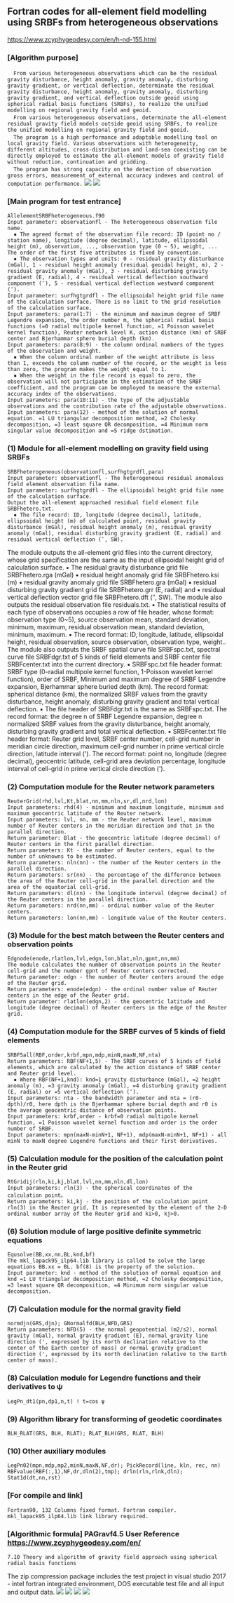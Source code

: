 ## Fortran codes for all-element field modelling using SRBFs from heterogeneous observations
https://www.zcyphygeodesy.com/en/h-nd-155.html
### [Algorithm purpose]
&emsp;```From various heterogeneous observations which can be the residual gravity disturbance, height anomaly, gravity anomaly, disturbing gravity gradient, or vertical deflection, determinate the residual gravity disturbance, height anomaly, gravity anomaly, disturbing gravity gradient, and vertical deflection outside geoid using spherical radial basis functions (SRBFs), to realize the unified modelling on regional gravity field and geoid.```  
&emsp;```From various heterogeneous observations, determinate the all-element residual gravity field models outside geoid using SRBFs, to realize the unified modelling on regional gravity field and geoid.```  
&emsp;```The program is a high performance and adaptable modelling tool on local gravity field. Various observations with heterogeneity, different altitudes, cross-distribution and land-sea coexisting can be directly employed to estimate the all-element models of gravity field without reduction, continuation and gridding.```  
&emsp;```The program has strong capacity on the detection of observation gross errors, measurement of external accuracy indexes and control of computation performance.```
![](https://24192633.s21i.faiusr.com/2/ABUIABACGAAg9OzltwYo0PbRlAQwpQ047gg.jpg)
![](https://24192633.s21i.faiusr.com/2/ABUIABACGAAg9ezltwYo6LHlwQYwpQ047gg.jpg)
### [Main program for test entrance]
    AllelementSRBFheterogeneous.f90
    Input parameter: observationfl - The heterogeneous observation file name.
      ▪ The agreed format of the observation file record: ID (point no / station name), longitude (degree decimal), latitude, ellipsoidal height (m), observation, ..., observation type (0 ~ 5), weight, ... The order of the first five attributes is fixed by convention.
      ▪ The observation types and units: 0 - residual gravity disturbance (mGal), 1 - residual height anomaly (residual geoidal height, m), 2 - residual gravity anomaly (mGal), 3 - residual disturbing gravity gradient (E, radial), 4 - residual vertical deflection southward component (″), 5 - residual vertical deflection westward component (″).
    Input parameter: surfhgtgrdfl - The ellipsoidal height grid file name of the calculation surface. There is no limit to the grid resolution of the calculation surface.
    Input parameters: para(1:7) - the minimum and maximum degree of SRBF Legendre expansion, the order number m, the spherical radial basis functions (=0 radial multipole kernel function, =1 Poisson wavelet kernel function), Reuter network level K, action distance (km) of SRBF center and Bjerhammar sphere burial depth (km).
    Input parameters: para(8:9) - the column ordinal numbers of the types of the observation and weight.
      ▪ When the column ordinal number of the weight attribute is less than 1, exceeds the column number of the record, or the weight is less than zero, the program makes the weight equal to 1.
      ▪ When the weight in the file record is equal to zero, the observation will not participate in the estimation of the SRBF coefficient, and the program can be employed to measure the external accuracy index of the observations.
    Input parameters: para(10:11) - the type of the adjustable observations and the contribution rate of the adjustable observations.
    Input parameters: para(12) - method of the solution of normal equation. =1 LU triangular decomposition method, =2 Cholesky decomposition, =3 least square QR decomposition, =4 Minimum norm singular value decomposition and =5 ridge dstimation.
### (1) Module for all-element modelling on gravity field using SRBFs
    SRBFheterogeneous(observationfl,surfhgtgrdfl,para)
    Input parameter: observationfl - The heterogeneous residual anomalous field element observation file name.
    Input parameter: surfhgtgrdfl - The ellipsoidal height grid file name of the calculation surface.
    Output the all-element approached residual field element file SRBFhetero.txt.
      ▪ The file record: ID, longitude (degree decimal), latitude, ellipsoidal height (m) of calculated point, residual gravity disturbance (mGal), residual height anomaly (m), residual gravity anomaly (mGal), residual disturbing gravity gradient (E, radial) and residual vertical deflection (″, SW).
The module outputs the all-element grid files into the current directory, whose grid specification are the same as the input ellipsoidal height grid of calculation surface.
      ▪ The residual gravity disturbance grid file SRBFhetero.rga (mGal)
      ▪ residual height anomaly grid file SRBFhetero.ksi (m)
      ▪ residual gravity anomaly grid file SRBFhetero.gra (mGal)
      ▪ residual disturbing gravity gradient grid file SRBFhetero.grr (E, radial) and 
      ▪ residual vertical deflection vector grid file SRBFhetero.dft (″, SW). 
    The module also outputs the residual observation file residuals.txt.
      ▪ The statistical results of each type of observations occupies a row of file header, whose format: observation type (0~5), source observation mean, standard deviation, minimum, maximum, residual observation mean, standard deviation, minimum, maximum. 
      ▪ The record format: ID, longitude, latitude, ellipsoidal height, residual observation, source observation, observation type, weight..
The module also outputs the SRBF spatial curve file SRBFspc.txt, spectral curve file SRBFdgr.txt of 5 kinds of field elements and SRBF center file SRBFcenter.txt into the current directory.
      ▪ SRBFspc.txt file header format: SRBF type (0-radial multipole kernel function, 1-Poisson wavelet kernel function), order of SRBF, Minimum and maximum degree of SRBF Legendre expansion, Bjerhammar sphere buried depth (km). The record format: spherical distance (km), the normalized SRBF values from the gravity disturbance, height anomaly, disturbing gravity gradient and total vertical deflection.
      ▪ The file header of SRBFdgr.txt is the same as SRBFspc.txt. The record format: the degree n of SRBF Legendre expansion, degree n normalized SRBF values from the gravity disturbance, height anomaly, disturbing gravity gradient and total vertical deflection.
      ▪ SRBFcenter.txt file header format: Reuter grid level, SRBF center number, cell-grid number in meridian circle direction, maximum cell-grid number in prime vertical circle direction, latitude interval ('). The record format: point no, longitude (degree decimal), geocentric latitude, cell-grid area deviation percentage, longitude interval of cell-grid in prime vertical circle direction (').
### (2) Computation module for the Reuter network parameters
    ReuterGrid(rhd,lvl,Kt,blat,nn,mm,nln,sr,dl,nrd,lon)
    Input parameters: rhd(4) - minimum and maximum longitude, minimum and maximum geocentric latitude of the Reuter network.
    Input parameters: lvl, nn, mm - the Reuter network level, maximum number of Reuter centers in the meridian direction and that in the parallel direction.
    Return parameter: Blat - the geocentric latitude (degree decimal) of Reuter centers in the first parallel direction.
    Return parameters: Kt - the number of Reuter centers, equal to the number of unknowns to be estimated.
    Return parameters: nln(nn) - the number of the Reuter centers in the parallel direction.
    Return parameters: sr(nn) - the percentage of the difference between the area of the Reuter cell-grid in the parallel direction and the area of the equatorial cell-grid.
    Return parameters: dl(nn) - the longitude interval (degree decimal) of the Reuter centers in the parallel direction.
    Return parameters: nrd(nn,mm) - ordinal number value of the Reuter centers.
    Return parameters: lon(nn,mm) - longitude value of the Reuter centers.
### (3) Module for the best match between the Reuter centers and observation points
    Edgnode(enode,rlatlon,lvl,edgn,lon,blat,nln,gpnt,nn,mm)
    The module calculates the number of observation points in the Reuter cell-grid and the number gpnt of Reuter centers corrected.
    Return parameter: edgn - the number of Reuter centers around the edge of the Reuter grid.
    Return parameters: enode(edgn) - the ordinal number value of Reuter centers in the edge of the Reuter grid.
    Return parameter: rlatlon(edgn,2) - the geocentric latitude and longitude (degree decimal) of Reuter centers in the edge of the Reuter grid.
### (4) Computation module for the SRBF curves of 5 kinds of field elements
    SRBF5all(RBF,order,krbf,mpn,mdp,minN,maxN,NF,nta)
    Return parameters: RBF(NF+1,5) - The SRBF curves of 5 kinds of field elements, which are calculated by the action distance of SRBF center and Reuter grid level.
      ▪ Where RBF(NF+1,knd): knd=1 gravity disturbance (mGal), =2 height anomaly (m), =3 gravity anomaly (mGal), =4 disturbing gravity gradient (E, radial) or =5 vertical deflection (″).
    Input parameters: nta - the bandwidth parameter and nta = (r0-dpth)/r0, here dpth is the Bjerhammar sphere burial depth and r0 is the average geocentric distance of observation points.
    Input parameters: krbf,order - krbf=0 radial multipole kernel function, =1 Poisson wavelet kernel function and order is the order number of SRBF.
    Input parameters: mpn(maxN-minN+1, NF+1), mdp(maxN-minN+1, NF+1) - all minN to maxN degree Legendre functions and their first derivatives.
### (5) Calculation module for the position of the calculation point in the Reuter grid
    RtGridij(rln,ki,kj,blat,lvl,nn,mm,nln,dl,lon)
    Input parameters: rln(3) - the spherical coordinates of the calculation point。
    Return parameters: ki,kj - the position of the calculation point rln(3) in the Reuter grid, It is represented by the element of the 2-D ordinal number array of the Reuter grid and ki>0, kj>0.
### (6) Solution module of large positive definite symmetric equations
    Equsolve(BB,xx,nn,BL,knd,bf)
    The mkl_lapack95_ilp64.lib library is called to solve the large equations BB.xx = BL. bf(8) is the property of the solution.
    Input parameter: knd - method of the solution of normal equation and knd =1 LU triangular decomposition method, =2 Cholesky decomposition, =3 least square QR decomposition, =4 Minimum norm singular value decomposition.
### (7) Calculation module for the normal gravity field
    normdjn(GRS,djn); GNormalfd(BLH,NFD,GRS)
    Return parameters: NFD(5) - the normal geopotential (m2/s2), normal gravity (mGal), normal gravity gradient (E), normal gravity line direction (', expressed by its north declination relative to the center of the Earth center of mass) or normal gravity gradient direction (', expressed by its north declination relative to the Earth center of mass).
### (8) Calculation module for Legendre functions and their derivatives to ψ
    LegPn_dt1(pn,dp1,n,t) ! t=cos ψ
### (9) Algorithm library for transforming of geodetic coordinates
    BLH_RLAT(GRS, BLH, RLAT); RLAT_BLH(GRS, RLAT, BLH)
### (10) Other auxiliary modules
    LegPn02(mpn,mdp,mp2,minN,maxN,NF,dr); PickRecord(line, kln, rec, nn)
    RBFvalue(RBF(:,1),NF,dr,dln(2),tmp); drln(rln,rlnk,dln); Stat1d(dt,nn,rst)
### [For compile and link]
    Fortran90, 132 Columns fixed format. Fortran compiler. mkl_lapack95_ilp64.lib link library required.
### [Algorithmic formula] PAGravf4.5 User Reference https://www.zcyphygeodesy.com/en/
    7.10 Theory and algorithm of gravity field approach using spherical radial basis functions
The zip compression package includes the test project in visual studio 2017 - intel fortran integrated environment, DOS executable test file and all input and output data.
![](https://24192633.s21i.faiusr.com/2/ABUIABACGAAg9OzltwYopYzL-AYwpQ047gg.jpg)
![](https://24192633.s21i.faiusr.com/2/ABUIABACGAAg9ezltwYoiP3aaDClDTjuCA.jpg)
![](https://24192633.s21i.faiusr.com/2/ABUIABACGAAg9uzltwYouLrdjQQwpQ047gg.jpg)
![](https://24192633.s21i.faiusr.com/2/ABUIABACGAAg9uzltwYozIPxeTClDTjuCA.jpg)
